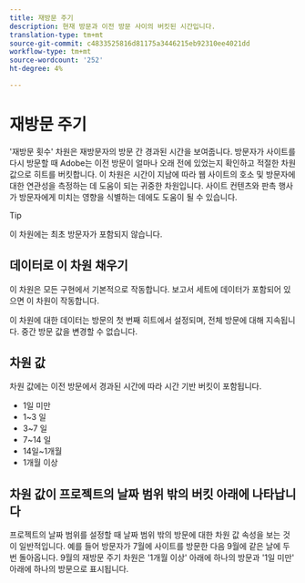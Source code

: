 ```yaml
---
title: 재방문 주기
description: 현재 방문과 이전 방문 사이의 버킷된 시간입니다.
translation-type: tm+mt
source-git-commit: c4833525816d81175a3446215eb92310ee4021dd
workflow-type: tm+mt
source-wordcount: '252'
ht-degree: 4%

---
```



# 재방문 주기

&#39;재방문 횟수&#39; 차원은 재방문자의 방문 간 경과된 시간을 보여줍니다. 방문자가 사이트를 다시 방문할 때 Adobe는 이전 방문이 얼마나 오래 전에 있었는지 확인하고 적절한 차원 값으로 히트를 버킷합니다. 이 차원은 시간이 지남에 따라 웹 사이트의 호소 및 방문자에 대한 연관성을 측정하는 데 도움이 되는 귀중한 차원입니다. 사이트 컨텐츠와 판촉 행사가 방문자에게 미치는 영향을 식별하는 데에도 도움이 될 수 있습니다.

>[!TIP]
>
>이 차원에는 최초 방문자가 포함되지 않습니다.

## 데이터로 이 차원 채우기

이 차원은 모든 구현에서 기본적으로 작동합니다. 보고서 세트에 데이터가 포함되어 있으면 이 차원이 작동합니다.

이 차원에 대한 데이터는 방문의 첫 번째 히트에서 설정되며, 전체 방문에 대해 지속됩니다. 중간 방문 값을 변경할 수 없습니다.

## 차원 값

차원 값에는 이전 방문에서 경과된 시간에 따라 시간 기반 버킷이 포함됩니다.

* 1일 미만
* 1~3 일
* 3~7 일
* 7~14 일
* 14일~1개월
* 1개월 이상

## 차원 값이 프로젝트의 날짜 범위 밖의 버킷 아래에 나타납니다

프로젝트의 날짜 범위를 설정할 때 날짜 범위 밖의 방문에 대한 차원 값 속성을 보는 것이 일반적입니다. 예를 들어 방문자가 7월에 사이트를 방문한 다음 9월에 같은 날에 두 번 돌아옵니다. 9월의 재방문 주기 차원은 &#39;1개월 이상&#39; 아래에 하나의 방문과 &#39;1일 미만&#39; 아래에 하나의 방문으로 표시됩니다.